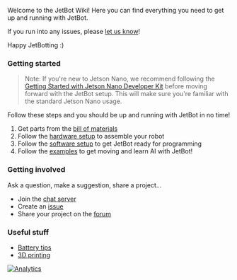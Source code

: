 Welcome to the JetBot Wiki!  Here you can find everything you need to get up and running with JetBot. 

If you run into any issues, please [let us know](https://github.com/NVIDIA-AI-IOT-private/jetbot/issues)!

Happy JetBotting :)

### Getting started

> Note:  If you're new to Jetson Nano, we recommend following the [Getting Started with Jetson Nano Developer Kit](https://developer.nvidia.com/embedded/learn/get-started-jetson-nano-devkit) before moving forward with the JetBot setup.  This will make sure you're familiar with the standard Jetson Nano usage.

Follow these steps and you should be up and running with JetBot in no time!

1. Get parts from the [bill of materials](bill-of-materials)
2. Follow the [hardware setup](hardware-setup) to assemble your robot
3. Follow the [software setup](software-setup) to get JetBot ready for programming
4. Follow the [examples](examples) to get moving and learn AI with JetBot!

### Getting involved

Ask a question, make a suggestion, share a project...

* Join the [chat server](https://discord.gg/Ady6NtF)
* Create an [issue](https://github.com/NVIDIA-AI-IOT-private/jetbot/issues)
* Share your project on the [forum](https://devtalk.nvidia.com/default/board/139/jetson-embedded-systems/)

### Useful stuff

* [Battery tips](battery-tips)
* [3D printing](3D-printing)

[![Analytics](https://ga-beacon.appspot.com/UA-135919510-1/jetbot/wiki/Home?pixel)](https://github.com/igrigorik/ga-beacon)